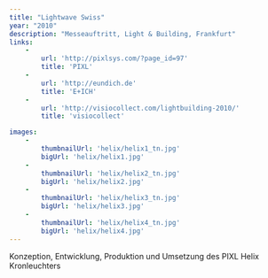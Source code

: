 ```yaml
---
title: "Lightwave Swiss"
year: "2010"
description: "Messeauftritt, Light & Building, Frankfurt"
links:
    -
        url: 'http://pixlsys.com/?page_id=97'
        title: 'PIXL'
    -
        url: 'http://eundich.de'
        title: 'E+ICH'
    -
        url: 'http://visiocollect.com/lightbuilding-2010/'
        title: 'visiocollect'

images:
    -
        thumbnailUrl: 'helix/helix1_tn.jpg'
        bigUrl: 'helix/helix1.jpg'
    -
        thumbnailUrl: 'helix/helix2_tn.jpg'
        bigUrl: 'helix/helix2.jpg'
    -
        thumbnailUrl: 'helix/helix3_tn.jpg'
        bigUrl: 'helix/helix3.jpg'
    -
        thumbnailUrl: 'helix/helix4_tn.jpg'
        bigUrl: 'helix/helix4.jpg'        
---
```


Konzeption, Entwicklung, Produktion und Umsetzung des PIXL Helix Kronleuchters
